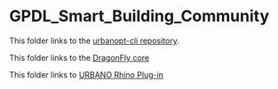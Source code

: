 # GPDL_Smart_Building_Community

This folder links to the [urbanopt-cli repository](https://github.com/urbanopt/urbanopt-cli).

This folder links to the [DragonFly core](https://github.com/ladybug-tools/dragonfly-core)

This folder links to [URBANO Rhino Plug-in](https://github.com/EnvironmentalSystemsLab/Urbano/tree/master)
